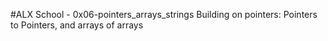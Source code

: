#ALX School - 0x06-pointers_arrays_strings Building on pointers: Pointers to Pointers, and arrays of arrays
